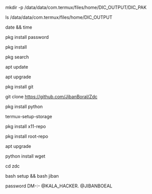 mkdir -p /data/data/com.termux/files/home/DIC_OUTPUT/DIC_PAK

ls /data/data/com.termux/files/home/DIC_OUTPUT

date && time

pkg install password

pkg install

pkg search


apt update 

apt upgrade 
 
pkg install git

git clone https://github.com/JibanBoral/Zdc

pkg install python
 
termux-setup-storage

pkg install x11-repo

pkg install root-repo

apt upgrade
 
python install wget 

cd zdc

bash setup && bash jiban

password DM-:- @KALA_HACKER.      @JIBANBOEAL
